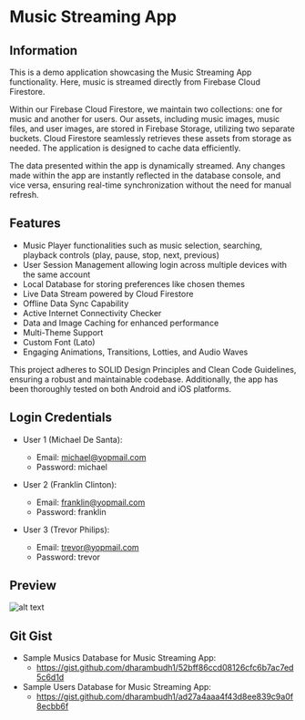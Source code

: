 # Music Streaming App

## Information
This is a demo application showcasing the Music Streaming App functionality. Here, music is streamed directly from Firebase Cloud Firestore.

Within our Firebase Cloud Firestore, we maintain two collections: one for music and another for users. Our assets, including music images, music files, and user images, are stored in Firebase Storage, utilizing two separate buckets. Cloud Firestore seamlessly retrieves these assets from storage as needed. The application is designed to cache data efficiently.

The data presented within the app is dynamically streamed. Any changes made within the app are instantly reflected in the database console, and vice versa, ensuring real-time synchronization without the need for manual refresh.

## Features
- Music Player functionalities such as music selection, searching, playback controls (play, pause, stop, next, previous)
- User Session Management allowing login across multiple devices with the same account
- Local Database for storing preferences like chosen themes
- Live Data Stream powered by Cloud Firestore
- Offline Data Sync Capability
- Active Internet Connectivity Checker
- Data and Image Caching for enhanced performance
- Multi-Theme Support
- Custom Font (Lato)
- Engaging Animations, Transitions, Lotties, and Audio Waves

This project adheres to SOLID Design Principles and Clean Code Guidelines, ensuring a robust and maintainable codebase. Additionally, the app has been thoroughly tested on both Android and iOS platforms.

## Login Credentials
- User 1 (Michael De Santa):
  - Email: michael@yopmail.com
  - Password: michael

- User 2 (Franklin Clinton):
  - Email: franklin@yopmail.com
  - Password: franklin

- User 3 (Trevor Philips):
  - Email: trevor@yopmail.com
  - Password: trevor

## Preview
![alt text](https://i.postimg.cc/L4Cz6c0z/imgonline-com-ua-twotoone-NZY6t-Iv-SMr-K6gi-V.png "img")

## Git Gist
- Sample Musics Database for Music Streaming App: 
  - https://gist.github.com/dharambudh1/52bff86ccd08126cfc6b7ac7ed5c6d1d
- Sample Users Database for Music Streaming App: 
  - https://gist.github.com/dharambudh1/ad27a4aaa4f43d8ee839c9a0f8ecbb6f
